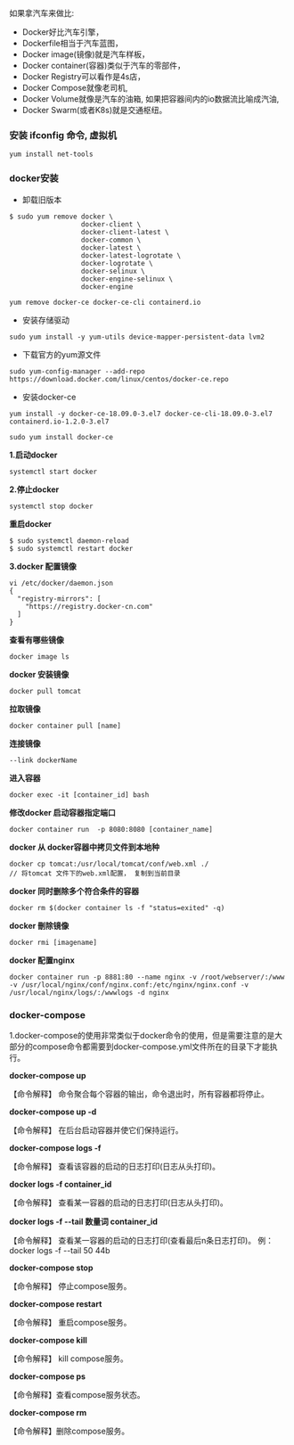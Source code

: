 

如果拿汽车来做比:

- Docker好比汽车引擎，
- Dockerfile相当于汽车蓝图，
- Docker image(镜像)就是汽车样板，
- Docker container(容器)类似于汽车的零部件，
- Docker Registry可以看作是4s店，
- Docker Compose就像老司机,
- Docker Volume就像是汽车的油箱, 如果把容器间内的io数据流比喻成汽油,
- Docker Swarm(或者K8s)就是交通枢纽。



### 安装 ifconfig 命令, 虚拟机

```shell
yum install net-tools
```


### docker安装
- 卸载旧版本
```shell
$ sudo yum remove docker \
                  docker-client \
                  docker-client-latest \
                  docker-common \
                  docker-latest \
                  docker-latest-logrotate \
                  docker-logrotate \
                  docker-selinux \
                  docker-engine-selinux \
                  docker-engine
```

```
yum remove docker-ce docker-ce-cli containerd.io
```

- 安装存储驱动
```shell
sudo yum install -y yum-utils device-mapper-persistent-data lvm2
```

- 下载官方的yum源文件
```shell
sudo yum-config-manager --add-repo https://download.docker.com/linux/centos/docker-ce.repo
```

- 安装docker-ce
```shell
yum install -y docker-ce-18.09.0-3.el7 docker-ce-cli-18.09.0-3.el7 containerd.io-1.2.0-3.el7

sudo yum install docker-ce
```




**1.启动docker**
```
systemctl start docker 
```
**2.停止docker**
```
systemctl stop docker
```

**重启docker**
```
$ sudo systemctl daemon-reload
$ sudo systemctl restart docker
```

**3.docker 配置镜像**
```shell
vi /etc/docker/daemon.json 
{
  "registry-mirrors": [
    "https://registry.docker-cn.com"
  ]
}
```

**查看有哪些镜像**
```
docker image ls
```

**docker 安装镜像**
```
docker pull tomcat
```

**拉取镜像**
```
docker container pull [name]
```

**连接镜像**
```
--link dockerName
```

**进入容器**
```
docker exec -it [container_id] bash
```
**修改docker 启动容器指定端口**
```
docker container run  -p 8080:8080 [container_name]
```

**docker 从 docker容器中拷贝文件到本地种**
```
docker cp tomcat:/usr/local/tomcat/conf/web.xml ./
// 将tomcat 文件下的web.xml配置， 复制到当前目录
```

**docker 同时删除多个符合条件的容器**
```
docker rm $(docker container ls -f "status=exited" -q)
```

**docker 刪除镜像**
```
docker rmi [imagename]
```
**docker 配置nginx**
```
docker container run -p 8881:80 --name nginx -v /root/webserver/:/www -v /usr/local/nginx/conf/nginx.conf:/etc/nginx/nginx.conf -v /usr/local/nginx/logs/:/wwwlogs -d nginx
```

### docker-compose

1.docker-compose的使用非常类似于docker命令的使用，但是需要注意的是大部分的compose命令都需要到docker-compose.yml文件所在的目录下才能执行。

**docker-compose up**

【命令解释】 命令聚合每个容器的输出，命令退出时，所有容器都将停止。

**docker-compose up -d**

【命令解释】 在后台启动容器并使它们保持运行。

**docker-compose logs -f**

【命令解释】 查看该容器的启动的日志打印(日志从头打印)。

**docker logs -f container_id**

【命令解释】 查看某一容器的启动的日志打印(日志从头打印)。 

**docker logs -f --tail 数量词 container_id**

【命令解释】 查看某一容器的启动的日志打印(查看最后n条日志打印)。 例：docker logs -f --tail 50 44b 

**docker-compose stop**

【命令解释】 停止compose服务。

**docker-compose restart**

【命令解释】 重启compose服务。

**docker-compose kill**

【命令解释】 kill compose服务。

**docker-compose ps**

【命令解释】查看compose服务状态。

**docker-compose rm**

【命令解释】删除compose服务。
